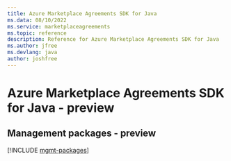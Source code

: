 ```yaml
---
title: Azure Marketplace Agreements SDK for Java
ms.data: 08/10/2022
ms.service: marketplaceagreements
ms.topic: reference
description: Reference for Azure Marketplace Agreements SDK for Java
ms.author: jfree
ms.devlang: java
author: joshfree
---
```

# Azure Marketplace Agreements SDK for Java - preview

## Management packages - preview
[!INCLUDE [mgmt-packages](marketplace-agreements-mgmt-index.md)]